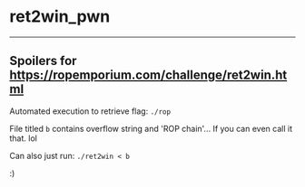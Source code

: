 # ret2win_pwn
-------------
## Spoilers for https://ropemporium.com/challenge/ret2win.html ##
Automated execution to retrieve flag:
`./rop`

File titled `b` contains overflow string and 'ROP chain'... 
If you can even call it that. lol

Can also just run:
`./ret2win < b`

:)
